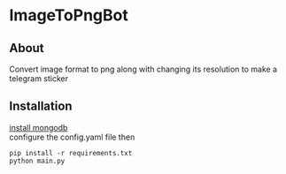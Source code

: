 # ImageToPngBot

## About
Convert image format to png along with changing its resolution to make a telegram sticker

## Installation
[install mongodb](https://docs.mongodb.com/manual/installation/)<br>
configure the config.yaml file then
```
pip install -r requirements.txt
python main.py
```
